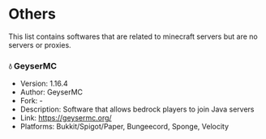 # Others
This list contains softwares that are related to minecraft servers but are no servers or proxies.

### 💧 GeyserMC 
  - Version: 1.16.4
  - Author: GeyserMC
  - Fork: -
  - Description: Software that allows bedrock players to join Java servers
  - Link: https://geysermc.org/
  - Platforms: Bukkit/Spigot/Paper, Bungeecord, Sponge, Velocity
